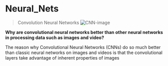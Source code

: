 # Neural_Nets
> Convolution Neural Networks 
![CNN-image](https://github.com/Foroozani/Neural_Nets/tree/main/images/CNN.png)

**Why are convolutional neural networks better than other neural networks in processing data such as images and video?**

The reason why Convolutional Neural Networks (CNNs) do so much better than classic neural networks on images and videos is that the convolutional layers take advantage of inherent properties of images
